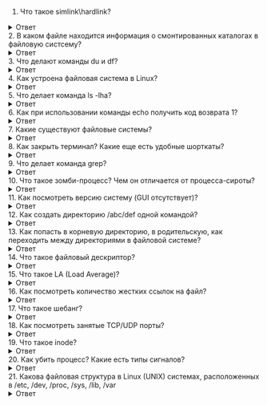 1. Что такое simlink\hardlink?
<details>
  <summary>Ответ</summary>
  <p>Symlink (символьная ссылка) - ссылка, указывающая путь к файлу. Hardlink - ссылка, указывающея на индексный номер файла (inode) </p>
</details>
2. В каком файле находится информация о смонтированных каталогах в файловую систсему?
<details>
  <summary>Ответ</summary>
  <p> Файл /etc/fstab содержит информацию о смонтированных каталогах в файловую систему. </p>
</details>
3. Что делают команды du и df?
<details>
  <summary>Ответ</summary>
  <p> du - показывает использование диска. По умолчанию выводит размер всех директорий. df - показывает использование дискового пространства примонтированных файловых систем. </p>
</details>
4. Как устроена файловая система в Linux?
<details>
  <summary>Ответ</summary>
  <p> Представляет собой дерево, которое потом "разветвляется" на каталоги. Структура начинается с корневой папки '/'. </p>
</details>
5. Что делает команда ls -lha?
<details>
  <summary>Ответ</summary>
  <p> ls выводит список всех файлов в директории. -lha это флаги. Флаг -l выводит более подробную информацию (права доступа, количества хардлинков и т д), флаг -h добавляет к каждому файлу букв. обозначение его размера, флаг -a показывает скрытые файлы. </p>
</details>
6. Как при использовании команды echo получить код возврата 1?
<details>
  <summary>Ответ</summary>
  <p> 1. echo ; false <br>
      2. echo "aboba" && false </p>
</details>
7. Какие существуют файловые системы?
<details>
  <summary>Ответ</summary>
  <p> NTFS (Win), ext, ext2, ext3, ext4. В современных дистрибутивах обычно используется ext3/ext4. Так же существуют XFS, JSF, BtrFS.  </p>
</details>
8. Как закрыть терминал? Какие еще есть удобные шорткаты?
<details>
  <summary>Ответ</summary>
  <p> Закрыть терминал CTRL+D. Так же есть <br>
      1. Ctrl+A - переход в начало строки <br>
      2. Ctrl+E - переход в конец строки <br>
      3. 
      4.
... to be updated. Много очень команд


</p>
</details>
9. Что делает команда grep?
<details>
  <summary>Ответ</summary>
  <p> Ищет по шаблону строки в файлах. </p>
</details>
10. Что такое зомби-процесс? Чем он отличается от процесса-сироты?
<details>
  <summary>Ответ</summary>
  <p> Процесс-зомби не следует путать с процессом-сиротой. Поскольку процесс-сирота — это процесс, который остается неактивным или в рабочем состоянии даже после завершения своего родительского процесса, в то время как процесс-зомби остается неактивным, он просто сохраняет свою запись в таблице процессов системы. <br>

Процесс-сирота может быть двух типов: <br>

    Намеренно потерянный процесс. Намеренно потерянный процесс — это процесс-сирота, который генерируется, когда нам нужно либо запустить/запустить бесконечно работающую службу, либо завершить длительную задачу, не требующую вмешательства пользователя. Эти процессы выполняются в фоновом режиме и обычно не требуют ручной поддержки. <br>
    Непреднамеренно осиротевший процесс: непреднамеренно осиротевший процесс — это процесс-сирота, который генерируется, когда какой-либо родительский процесс дает сбой или завершается, оставляя дочерний процесс в активном или работающем состоянии. В отличие от процесса Intentionally Orphaned, пользователь может управлять этими процессами или избегать их, используя механизм группы процессов.
 </p>
</details>
11. Как посмотреть версию систему (GUI отсутствует)?
<details>
  <summary>Ответ</summary>
  <p> 1. cat /etc/os-release <br>
      2. neofetch (нет по умолчанию) </p>
</details>
12. Как создать директорию /abc/def одной командой?
<details>
  <summary>Ответ</summary>
  <p> mkdir -p abc/def </p>
</details>
13. Как попасть в корневую директорию, в родительскую, как переходить между директориями в файловой системе?
<details>
  <summary>Ответ</summary>
  <p> cd / - перейти в корневую директорию <br>
      cd .. переход в директорию "выше" <br>
      cd ~  переход в домашнюю директорию </p>
</details>
14. Что такое файловый дескриптор?
<details>
  <summary>Ответ</summary>
  <p> Файловый дескриптор — это неотрицательное число, которое является идентификатором потока ввода-вывода. Дескриптор может быть связан с файлом, каталогом, сокетом.  </p>
</details>
15. Что такое LA (Load Average)?
<details>
  <summary>Ответ</summary>
  <p>  Это метрика в Unix-подобных системах, показывающая среднее число процессов в очереди на выполнение за последние 1, 5 и 15 минут. Она отражает уровень нагрузки на систему. Максимальная нагрузка на систему x.0, где x - количество ядер процессора. </p>
</details>
16. Как посмотреть количество жестких ссылок на файл?
<details>
  <summary>Ответ</summary>
  <p> ls -l, второй столбец. </p>
</details>
17. Что такое шебанг?
<details>
  <summary>Ответ</summary>
  <p> Последовательность из двух управляющих символов «#!» в начале файла скрипта. </p>
</details>
18. Как посмотреть занятые TCP/UDP порты?
<details>
  <summary>Ответ</summary>
  <p> netstat -tulp <br> ss -tulp. <br> -t tcp порты, -u udp порты </p>
</details>
19. Что такое inode?
<details>
  <summary>Ответ</summary>
  <p> inode — это структура данных в файловой системе, которая хранит метаданные файла (размер, владелец, права, ссылки, временные метки) и ссылки на данные файла, но не содержит его имени. Каждый файл и каталог имеет уникальный номер inode. Проверить inode можно командой ls -i. </p>
</details>
20. Как убить процесс? Какие есть типы сигналов?
<details>
  <summary>Ответ</summary>
  <p> kill PID, где PID - идентификатор процесса. По умолчанию отправляется сигнал SIGTERM (15), который просит процесс завершиться. <br>
Сигналы — это механизм взаимодействия с процессами. Основные из них: <br>

    SIGTERM (15):
    Просит процесс завершиться корректно. Используется по умолчанию в kill. <br>

    SIGKILL (9):
    Принудительное завершение процесса. Не может быть обработан процессом. <br>

    SIGHUP (1):
        Для перезапуска процесса (обычно демонов) без завершения.
        Часто используется для перезагрузки конфигурации. <br>

    SIGINT (2):
    Аналог нажатия Ctrl+C в терминале. Прерывает процесс. <br>

    SIGSTOP:
    Останавливает процесс (аналог Ctrl+Z). <br>

    SIGCONT:
    Возобновляет остановленный процесс. <br>

    SIGUSR1 / SIGUSR2:
    Пользовательские сигналы для определенных задач (зависят от приложения). <br>

    SIGTSTP:
    Остановка процесса из терминала (Ctrl+Z).</p>
</details>
21. Какова файловая структура в Linux (UNIX) системах, расположенных в /etc, /dev, /proc, /sys, /lib, /var 
<details>
  <summary>Ответ</summary>
  <p> tba </p>
</details>

